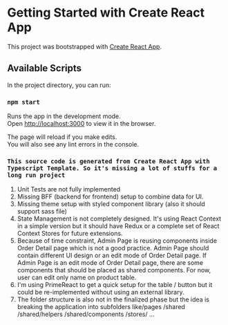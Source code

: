 # Getting Started with Create React App

This project was bootstrapped with [Create React App](https://github.com/facebook/create-react-app).

## Available Scripts

In the project directory, you can run:

### `npm start`

Runs the app in the development mode.\
Open [http://localhost:3000](http://localhost:3000) to view it in the browser.

The page will reload if you make edits.\
You will also see any lint errors in the console.


### `This source code is generated from Create React App with Typescript Template. So it's missing a lot of stuffs for a long run project`
1. Unit Tests are not fully implemented
2. Missing BFF (backend for frontend) setup to combine data for UI.
3. Missing theme setup with styled component library (also it should support sass file)
4. State Management is not completely designed. It's using React Context in a simple version but it should have Redux or a complete set of React Context Stores for future extensions.
5. Because of time constraint, Admin Page is reusing components inside Order Detail page which is not a good practice. Admin Page should contain different UI design or an edit mode of Order Detail page. If Admin Page is an edit mode of Order Detail page, there are some components that should be placed as shared components. For now, user can edit only name on product table.
6. I'm using PrimeReact to get a quick setup for the table / button but it could be re-implemented without using an external library.
7. The folder structure is also not in the finalized phase but the idea is breaking the application into subfolders like/pages /shared /shared/helpers /shared/components /stores/ ...